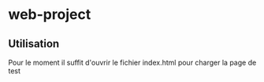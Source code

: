 # web-project

## Utilisation

Pour le moment il suffit d'ouvrir le fichier index.html pour charger la page de test